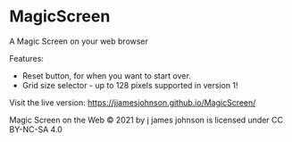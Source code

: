 # MagicScreen
A Magic Screen on your web browser

Features:
* Reset button, for when you want to start over.
* Grid size selector - up to 128 pixels supported in version 1!

Visit the live version:
https://jjamesjohnson.github.io/MagicScreen/

Magic Screen on the Web © 2021 by j james johnson is licensed under CC BY-NC-SA 4.0
